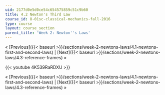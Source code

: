 ```yaml
---
uid: 2177d0e5d0ce54c654575859c51c9b60
title: 4.2 Newton's Third Law
course_id: 8-01sc-classical-mechanics-fall-2016
type: course
layout: course_section
parent_title: 'Week 2: Newton''s Laws'
---
```


« [Previous]({{< baseurl >}}/sections/week-2-newtons-laws/4.1-newtons-first-and-second-laws) | [Next]({{< baseurl >}}/sections/week-2-newtons-laws/4.3-reference-frames) »

{{< youtube 4K539RaRDXU >}}

« [Previous]({{< baseurl >}}/sections/week-2-newtons-laws/4.1-newtons-first-and-second-laws) | [Next]({{< baseurl >}}/sections/week-2-newtons-laws/4.3-reference-frames) »